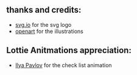 ## thanks and credits:
- [svg.io](https://svg.io) for the svg logo
- [openart](https://openart.ai) for the illustrations

## Lottie Anitmations appreciation:

- [Ilya Pavlov](https://lottiefiles.com/MiLushin) for the check list animation